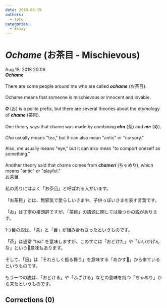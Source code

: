 ```yaml
---
date: 2018-08-19
authors:
  - toru
categories:
  - Essay
---
```


<h1 id="subject_show"><strong><em>Ochame</strong></em> (お茶目 - Mischievous)</h1>
<div class="date">Aug 19, 2018 20:08</div>
<div id="post"><div id="body_show_ori">
<strong><em>Ochame</strong></em><br/><br/>There are some people around me who are called <strong><em>ochame</em></strong> (お茶目).<br/><br/>Ochame means that someone is mischievous or innocent and lovable.<br/><br/><strong><em>O</em></strong> (お) is a polite prefix, but there are several theories about the etymology of <strong><em>chame</em></strong> (茶目).<br/><br/>One theory says that chame was made by combining <strong><em>cha</em></strong> (茶) and <strong><em>me</em></strong> (め).<br/><br/><em>Cha</em> usually means "tea," but it can also mean "antic" or "cursory."<br/><br/>Also, <em>me</em> usually means "eye," but it can also mean "to comport oneself as something."<br/><br/>Another theory said that chame comes from <strong><em>chameri</em></strong> (ちゃめり), which means "antic" or "playful."
</div></div>

<!-- more -->

<div id="post_ja"><div id="body_show_mo">
お茶目<br/><br/>私の周りにはよく「お茶目」と呼ばれる人がいます。<br/><br/>「お茶目」とは、無邪気で愛らしいさまや、子供っぽいさまを表す言葉です。<br/><br/>「お」は丁寧の接頭辞ですが、「茶目」の語源に関しては幾つかの説があります。<br/><br/>1つ目の説は、「茶」と「目」が組み合わさったというものです。<br/><br/>「茶」は通常 "tea" を意味しますが、この字には「おどけた」や「いいかげんな」という意味もあります。<br/><br/>そして、「目」は「それらしく振る舞う」を意味する「めかす」から来ているというものです。<br/><br/>もう一つの説は、「おどける」や「ふざける」などの意味を持つ「ちゃめり」から来たというものです。
</div></div>

## Corrections (0)

